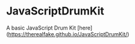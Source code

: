 # JavaScriptDrumKit
A basic JavaScript Drum Kit [here] (https://therealfake.github.io/JavaScriptDrumKit/)